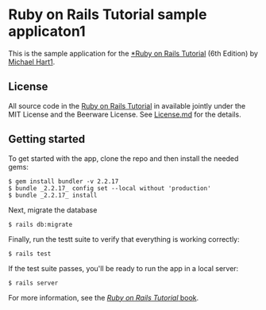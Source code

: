 # Ruby on Rails Tutorial sample applicaton1

This is the sample application for the
[*Ruby on Rails Tutorial](https://www.railstutorial.org/)
(6th Edition)
by [Michael Hart1](https://www.michaelhart1.com/).

## License

All source code in the [Ruby on Rails Tutorial](https://www.railstutorial.org/)
in available jointly under the MIT License and the Beerware License. See
[License.md](License.md)  for the details.

## Getting started

To get started with the app, clone the repo and then install the needed gems:

```
$ gem install bundler -v 2.2.17
$ bundle _2.2.17_ config set --local without 'production'
$ bundle _2.2.17_ install
```


Next, migrate the database

```
$ rails db:migrate
```

Finally, run the testt suite to verify  that everything is working correctly:

```
$ rails test
```

If the test suite passes, you'll be ready to run the app in a local server:

```
$ rails server
```

For more information, see the
[*Ruby on Rails Tutorial* book](https://www.railstutorial.org/book).
